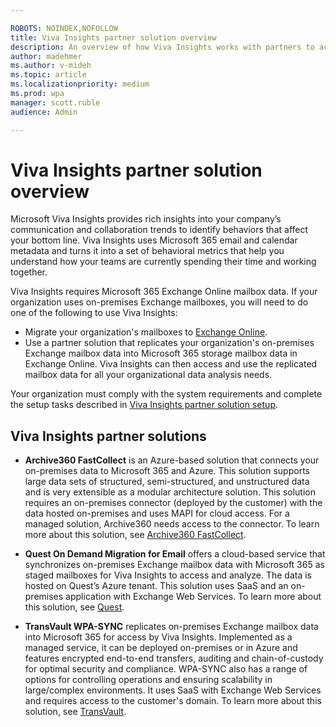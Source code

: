 ```yaml
---

ROBOTS: NOINDEX,NOFOLLOW
title: Viva Insights partner solution overview
description: An overview of how Viva Insights works with partners to access and analyze on-premises Exchange mailbox data
author: madehmer
ms.author: v-mideh
ms.topic: article
ms.localizationpriority: medium 
ms.prod: wpa
manager: scott.ruble
audience: Admin

---
```

# Viva Insights partner solution overview

Microsoft Viva Insights provides rich insights into your company’s communication and collaboration trends to identify behaviors that affect your bottom line. Viva Insights uses Microsoft 365 email and calendar metadata and turns it into a set of behavioral metrics that help you understand how your teams are currently spending their time and working together.

Viva Insights requires Microsoft 365 Exchange Online mailbox data. If your organization uses on-premises Exchange mailboxes, you will need to do one of the following to use Viva Insights:

* Migrate your organization's mailboxes to [Exchange Online](/Exchange/exchange-online).
* Use a partner solution that replicates your organization's on-premises Exchange mailbox data into Microsoft 365 storage mailbox data in Exchange Online. Viva Insights can then access and use the replicated mailbox data for all your organizational data analysis needs.

Your organization must comply with the system requirements and complete the setup tasks described in [Viva Insights partner solution setup](./partner-setup.md).

## Viva Insights partner solutions

* **Archive360 FastCollect** is an Azure-based solution that connects your on-premises data to Microsoft 365 and Azure. This solution supports large data sets of structured, semi-structured, and unstructured data and is very extensible as a modular architecture solution. This solution requires an on-premises connector (deployed by the customer) with the data hosted on-premises and uses MAPI for cloud access. For a managed solution, Archive360 needs access to the connector. To learn more about this solution, see [Archive360 FastCollect](https://www.archive360.com/products/fastcollect-for-archives/).

* **Quest On Demand Migration for Email** offers a cloud-based service that synchronizes on-premises Exchange mailbox data with Microsoft 365 as staged mailboxes for Viva Insights to access and analyze. The data is hosted on Quest’s Azure tenant. This solution uses SaaS and an on-premises application with Exchange Web Services. To learn more about this solution, see [Quest](https://www.quest.com/products/on-demand-migration-for-email/).

* **TransVault WPA-SYNC** replicates on-premises Exchange mailbox data into Microsoft 365 for access by Viva Insights.  Implemented as a managed service, it can be deployed on-premises or in Azure and features encrypted end-to-end transfers, auditing and chain-of-custody for optimal security and compliance.  WPA-SYNC also has a range of options for controlling operations and ensuring scalability in large/complex environments.  It uses SaaS with Exchange Web Services and requires access to the customer's domain. To learn more about this solution, see [TransVault](https://www.transvault.com/solutions/microsoft-workplace-analytics-for-hybrid/).